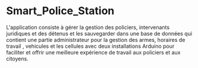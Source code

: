 # Smart_Police_Station

L'application consiste à gérer la gestion des policiers, intervenants juridiques et des
détenus et les sauvegarder dans une base de données qui contient une partie
administrateur pour la gestion des armes, horaires de travail , vehicules et les
cellules avec deux installations Arduino pour faciliter et offrir une meilleure
expérience de travail aux policiers et aux citoyens.
